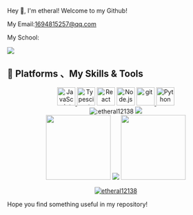 Hey 👋, I'm  etheral!
Welcome to my Github!


My Email:1694815257@qq.com


My School:


![](https://etheral.oss-cn-shanghai.aliyuncs.com/images/20230426154020.png)


## 🌟 **Platforms 、My Skills & Tools**
<!-- ![](https://img.shields.io/badge/Windows11-0078d6?style=flat-square&logo=windows&logoColor=fff)
![](https://img.shields.io/badge/-HTML-e76029?style=flat-square&logo=html5&logoColor=fff)
![](https://img.shields.io/badge/-CSS-275ee4?style=flat-square&logo=css3&logoColor=fff)
![](https://img.shields.io/badge/-JavaScript-eeca03?style=flat-square&logo=javascript&logoColor=fff) -->
<!-- [![My GitHub stats](https://github-readme-stats.vercel.app/api?username=etheral12138&count_private=true&show_icons=true&theme=tokyonight)](https://github.com/etheral12138/github-readme-stats)    
[![Top Langs](https://github-readme-stats.vercel.app/api/top-langs/?username=etheral12138&theme=tokyonight)](https://github.com/etheral12138/github-readme-stats) -->
<center>
  <div align="center">
<a href="https://developer.mozilla.org/en-US/docs/Web/JavaScript" target="_blank"> <img  alt="JavaScript" height ="42px"  src="https://raw.githubusercontent.com/rahul-jha98/github_readme_icons/main/language_and_tools/square/javascript/javascript.svg"> </a>
<a href="https://www.typescriptlang.org/" target="_blank"><img  alt="Typescirpt" height ="42px" src="https://raw.githubusercontent.com/rahul-jha98/github_readme_icons/main/language_and_tools/square/typescript/typescript.svg"></a>
<a href="https://reactjs.org/" target="_blank"> <img  alt="React" height ="42px" src="https://raw.githubusercontent.com/rahul-jha98/github_readme_icons/main/language_and_tools/square/react/react.svg"></a>
<a href="https://nodejs.org" target="_blank"><img alt="Node.js" height ="42px" src="https://raw.githubusercontent.com/rahul-jha98/github_readme_icons/main/language_and_tools/square/node/node.svg"></a>
<a href="https://git-scm.com/" target="_blank"> <img src="https://raw.githubusercontent.com/rahul-jha98/github_readme_icons/main/language_and_tools/square/git-scm/git-scm.svg"  alt="git" height='42px'/> </a>
<a href="https://www.python.org" target="_blank"><img alt="Python" height ="42px" src="https://raw.githubusercontent.com/rahul-jha98/github_readme_icons/main/language_and_tools/square/python/python.svg"></a>
  </div>
  <div align="center">
    <img src="https://count.getloli.com/get/@:etheral12138" alt=":etheral12138" />
  <img src="https://github-readme-stats.vercel.app/api?username=etheral12138&count_private=true&show_icons=true&theme=tokyonight" />
  </div>
</center>




<center>
  <div align="center">
    <img width="150" src="https://cdn.jsdelivr.net/gh/sun0225SUN/photos/images/202108300310676.png" />
      <img  src="https://github-readme-streak-stats.herokuapp.com?user=etheral12138&theme=onedark&date_format=M%20j%5B%2C%20Y%5D" />    
    <img width="150" src="https://cdn.jsdelivr.net/gh/sun0225SUN/photos/images/202108300312623.png" />
  </div>
</center>

<p align="center"> 
 <a href="https://github.com/etheral12138"><img src="https://github-profile-trophy.vercel.app/?username=etheral12138&margin-w=6&theme=radical&row=1" alt="etheral12138" /></a>
</p>

Hope you find something useful in my repository!





